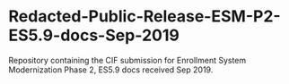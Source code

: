 # Redacted-Public-Release-ESM-P2-ES5.9-docs-Sep-2019
Repository containing the CIF submission for Enrollment System Modernization Phase 2, ES5.9 docs received Sep 2019.
